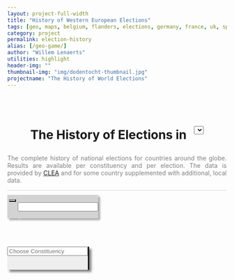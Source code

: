 ```yaml
---
layout: project-full-width
title: "History of Western European Elections"
tags: [geo, maps, belgium, flanders, elections, germany, france, uk, spain, portugal, italy, history, political, parties]
category: project
permalink: election-history
alias: [/geo-game/]
author: "Willem Lenaerts"
utilities: highlight
header-img: ""
thumbnail-img: "img/dodentocht-thumbnail.jpg"
projectname: "The History of World Elections"
---
```

<link rel="stylesheet" type="text/css" href="/css/bootstrap-slider/bootstrap-slider.css" />
<script src="/js/bootstrap-slider/bootstrap-slider.js"></script>

<link rel="stylesheet" type="text/css" href="/css/ion.rangeslider/ion.rangeSlider.css" />
<link rel="stylesheet" type="text/css" href="/css/ion.rangeslider/ion.rangeSlider.skinHTML5.css" />

<script src="/js/ion.rangeslider/ion.rangeSlider.min.js"></script>

<script src="/js/typeahead/typeahead.jquery.min.js"></script>
<link rel="stylesheet" type="text/css" href="/css/typeahead/typeahead.css" />

<script src="/js/moment/moment.js"></script>

<script src="//d3js.org/d3.v3.min.js" charset="utf-8"></script>
<script src="//d3js.org/topojson.v1.min.js"></script>
<script src="http://d3js.org/d3.geo.projection.v0.min.js"></script>
<script src="http://d3js.org/queue.v1.min.js"></script>

<script src="/js/timeline/timeline.js"></script>

<script src="/js/vis/vis.min.js"></script>
<link rel="stylesheet" type="text/css" href="/css/vis/vis.min.css" />

<script src="/js/election-history/election-history.js"></script>
<link rel="stylesheet" type="text/css" href="/css/projects/election-history/election-history.css" />

<script src="/js/ddSlick/ddSlick.js"></script>

<script src="/js/highcharts/highcharts.js"></script>

<script>
  // {#On document ready, load stuff#}
  party_colors = {{ site.data.election-history.party_colors | jsonify }}
  election_dates = {{ site.data.election-history.election_dates | jsonify }}
  constituencies = {{ site.data.election-history.constituencies | jsonify }}
  countries = {{ site.data.election-history.countries | jsonify }}
  country_iso_to_name = {{ site.data.election-history.country_iso_to_name | jsonify }}
</script>

<script>
$( document ).ready(function() {
  // Global variables
  stroke_width = 0.4;
  sens = 0.25; // Defines drag momevement on globe
  table_rows_lg = 8
  table_rows_md = 3
  table_rows_sm = 2
  table_rows_xs = 1
  color_no_data = "rgb(220,220,218)"
  admin_level = 1
  
  // Country select
  if (window.location.hash == "") {
      country = "BEL"
  } else {
      country = window.location.hash.replace("#","")
      if (countries.indexOf(country) == -1) {
          country = "BEL"
      }
  }
  
  // Initialize Country Choice
  initializeCountryChoice()
  
  // On resize
  d3.select(window)
    .on("resize", sizeChange);
});
</script>
<script>
$( window ).resize(function() {
   
  // Resize ddSlick
  wrapper_width = 1.4 * ($(".dd-selected-image").width() + $(".dd-selected-text").width())
  start_wrapper_width = wrapper_width + 1
  max_iter = 10
  count = 0
  while ((wrapper_width - start_wrapper_width != 0) && (count < max_iter)) {
    start_wrapper_width = 1.4 * ($(".dd-selected-image").width() + $(".dd-selected-text").width())
    $(".dd-select").width(Math.max(wrapper_width,200))
    $(".dd-options").width(Math.max(wrapper_width,400))
    $("#select-country").width(Math.max(wrapper_width,200))
    $("#select-country-wrapper").width(Math.max(wrapper_width,200))          
    
    wrapper_width = 1.4 * ($(".dd-selected-image").width() + $(".dd-selected-text").width())
    
    count += 1
  }
  
  // Position dropdown
  $("#election_dropdown_list").css("margin-top",$("#dropdownMenu1").outerHeight() + parseInt($("#dropdownMenu1").css("margin-top").replace("px","")))
  
  // Resize table wrapper
  // $("#table_wrapper").height($("#map_wrapper").height() - $("#text_wrapper").height() -10)
})
</script>
<script>
  $(window).load(function(){
  // Resize ddSlick
  wrapper_width = 1.4 * ($(".dd-selected-image").width() + $(".dd-selected-text").width())
  start_wrapper_width = wrapper_width + 1
  max_iter = 10
  count = 0
  while ((wrapper_width - start_wrapper_width != 0) && (count < max_iter)) {
    start_wrapper_width = 1.4 * ($(".dd-selected-image").width() + $(".dd-selected-text").width())
    $(".dd-select").width(Math.max(wrapper_width,200))
    $(".dd-options").width(Math.max(wrapper_width,400))
    $("#select-country").width(Math.max(wrapper_width,200))
    $("#select-country-wrapper").width(Math.max(wrapper_width,200))          
    
    wrapper_width = 1.4 * ($(".dd-selected-image").width() + $(".dd-selected-text").width())
    
    count += 1
  }
  
  // $("#table_wrapper").height($("#map_wrapper").height() - $("#text_wrapper").height())
});
  
</script>

<div id="project_title" class="row" style="margin-top:50px;">
  <div id="title" class="col-lg-8 col-lg-offset-2" style="text-align:center;">
      <h1 id="title-text" class="project_titel" style="display:inline-block;vertical-align:middle;">The History of Elections in &nbsp;</h1>
      <div id="select-country-wrapper" style="display:inline-block;vertical-align:middle;"> 
        <select id="select-country"></select>
    </div>
  </div>
</div>

<div id="project_explanation" class="row">
  <div class="col-lg-8 col-lg-offset-2 col-md-10 col-md-offset-1 hidden-sm hidden-xs" style="border-bottom:solid 1px lightgrey;">
      <p style="text-align:justify;color:grey;margin-top:10px;">The complete history of national elections for countries around the globe. 
      Results are available per constituency and per election. The data is provided by <a href="http://www.electiondataarchive.org/">CLEA</a>
      and for some country supplemented with additional, local data.</p>
  </div>
</div>

<div id="inputs" class="row" style="display:flex;margin-top:10px;"> <!--  style="margin-top:50px;"-->
  <div class="col-lg-2 col-lg-offset-3 col-md-6 col-md-offset-3 col-sm-6 col-sm-offset-3 col-xs-10 col-xs-offset-1" style="text-align:center;box-shadow:4px 4px 4px #aaa;background:lightgrey;">
    <div id="election_dropdown" class="dropdown">
      <button class="col-lg-12 col-lg-offset-0 col-md-8 col-md-offset-2 col-sm-8 col-sm-offset-2 col-xs-8 col-xs-offset-2 btn btn-default dropdown-toggle" type="button" id="dropdownMenu1" data-toggle="dropdown" aria-haspopup="true" aria-expanded="true" 
        style='font-size: 18px;font-weight:bold;margin-top:10px;margin-bottom:10px;border-color:#333;background:lightgrey'>
      </button>
      <ul id="election_dropdown_list" class="col-lg-12 col-lg-offset-0 col-md-8 col-md-offset-2 col-sm-8 col-sm-offset-2 dropdown-menu" aria-labelledby="dropdownMenu1" style="text-align:center;overflow-y: scroll;max-height: 200px;">
      </ul>
    </div>
  </div>
  <div id="election_slider_wrapper" class="col-lg-4 hidden-md hidden-sm hidden-xs" style="display:flex;align-items:center;box-shadow:4px 4px 4px #aaa;background:lightgrey;">
    <div class="col-lg-1" style="text-align:center;">
      <a id="play_button" onclick="play();" style="color: #333 !important;cursor: pointer;"><i class="fa fa-play-circle-o fa-2x"></i></a>
      <a id="stop_button" onclick="stop();" style="color: #333 !important;cursor: pointer;display:none;"><i class="fa fa-pause-circle-o fa-2x"></i></a>
    </div>
    <div class="col-lg-11">
      <input id="election_slider" type="text"></input>
    </div>
  </div>
</div>  

<div id="general_info" class="row" style="margin-top:10px;display:flex;padding-bottom:0px;">
  <div class="col-lg-8 col-lg-offset-2 col-md-10 col-md-offset-1 col-sm-10 col-sm-offset-1 col-xs-10 col-xs-offset-1" style="background:rgb(238,238,238);box-shadow: 5px 5px 5px grey;padding-top: 10px;padding-bottom:10px;border-bottom:solid;">
    <div id="text_wrapper" class="col-lg-6 col-lg-offset-3 col-md-6 col-md-offset-3 col-sm-6 col-sm-offset-3 col-xs-10 col-xs-offset-1" > 
          <table id="text_table" class="table-condensed"></table>
    </div>
  </div>
</div>

<div id="info" class="row" style="padding-top:0px;display:flex;">
    <div id="table_wrapper" class="col-lg-3 col-lg-offset-2 col-md-3 col-md-offset-1 col-sm-4 col-sm-offset-1 hidden-xs" style="display:flex;align-items:center;box-shadow: 5px 5px 5px grey;background:rgb(238,238,238);padding-right:0px;border-right:solid;">
      <div class="col-lg-12" style="padding-left:0px !important;padding-right:0px !important;">
        <div class="row">
          <div id="choose_constituency" class="col-centered">
            <input id="choose_constituency_input" class="typeahead" type="text" placeholder="Choose Constituency">
          </div>
        </div>
        <div class="col-lg-12 col-lg-offset-0 col-md-12 col-md-offset-0 col-sm-12 col-sm-offset-0 col-xs-8 col-xs-offset-2">
          <table id="election_table_tooltip" class="election_table table-condensed" style="display:none;"></table>
          <table id="election_table" class="election_table table-condensed"></table>
        </div>
      </div>
    </div>
  <div id="map_wrapper" class="col-lg-5 col-lg-offset-0 col-md-7 col-md-offset-0 col-sm-6 col-sm-offset-0 col-xs-10 col-xs-offset-1" style="padding-left:0px;padding-right:0px;">
    <div id="map" style="box-shadow: 5px 5px 5px grey;background: rgb(238,238,238);"></div>
  </div>
</div>
